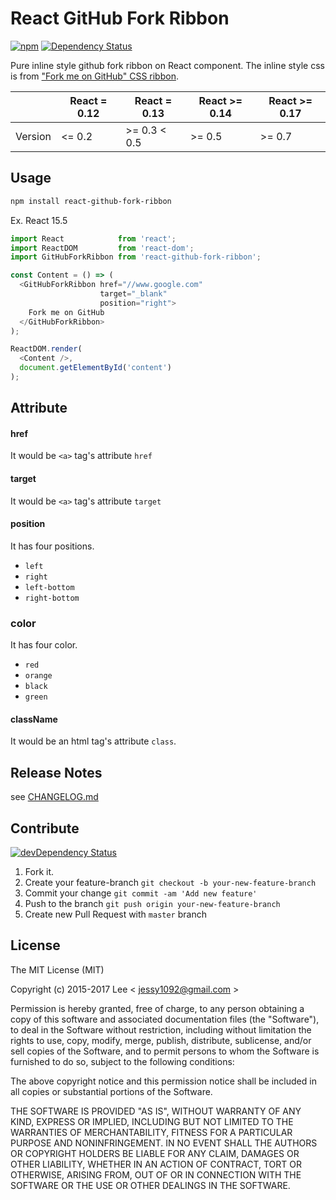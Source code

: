React GitHub Fork Ribbon
=============
[![npm][npm-image]][npm-url] [![Dependency Status][david-dm-image]][david-dm-url]

Pure inline style github fork ribbon on React component. The inline style css is from ["Fork me on GitHub" CSS ribbon](http://simonwhitaker.github.io/github-fork-ribbon-css/).

|         | React = 0.12 | React = 0.13  | React >= 0.14 | React >= 0.17 |
| ------- | ------------ | ------------- | ------------- | ------------- |
| Version | <= 0.2       | >= 0.3 < 0.5  | >= 0.5        | >= 0.7        |

## Usage

```sh
npm install react-github-fork-ribbon
```

Ex. React 15.5
```js
import React            from 'react';
import ReactDOM         from 'react-dom';
import GitHubForkRibbon from 'react-github-fork-ribbon';

const Content = () => (
  <GitHubForkRibbon href="//www.google.com"
                    target="_blank"
                    position="right">
    Fork me on GitHub
  </GitHubForkRibbon>
);

ReactDOM.render(
  <Content />,
  document.getElementById('content')
);
```

## Attribute

#### href

It would be `<a>` tag's attribute `href`

#### target

It would be `<a>` tag's attribute `target`

#### position

It has four positions.
- `left`
- `right`
- `left-bottom`
- `right-bottom`

### color

It has four color.
- `red`
- `orange`
- `black`
- `green`

#### className

It would be an html tag's attribute `class`.

## Release Notes

see [CHANGELOG.md](https://github.com/jessy1092/react-github-fork-ribbon/blob/master/CHANGELOG.md)

## Contribute
[![devDependency Status][david-dm-dev-image]][david-dm-dev-url]

1. Fork it.
2. Create your feature-branch `git checkout -b your-new-feature-branch`
3. Commit your change `git commit -am 'Add new feature'`
4. Push to the branch `git push origin your-new-feature-branch`
5. Create new Pull Request with `master` branch

## License

The MIT License (MIT)

Copyright (c) 2015-2017 Lee  < jessy1092@gmail.com >

Permission is hereby granted, free of charge, to any person obtaining a copy of
this software and associated documentation files (the "Software"), to deal in
the Software without restriction, including without limitation the rights to
use, copy, modify, merge, publish, distribute, sublicense, and/or sell copies of
the Software, and to permit persons to whom the Software is furnished to do so,
subject to the following conditions:

The above copyright notice and this permission notice shall be included in all
copies or substantial portions of the Software.

THE SOFTWARE IS PROVIDED "AS IS", WITHOUT WARRANTY OF ANY KIND, EXPRESS OR
IMPLIED, INCLUDING BUT NOT LIMITED TO THE WARRANTIES OF MERCHANTABILITY, FITNESS
FOR A PARTICULAR PURPOSE AND NONINFRINGEMENT. IN NO EVENT SHALL THE AUTHORS OR
COPYRIGHT HOLDERS BE LIABLE FOR ANY CLAIM, DAMAGES OR OTHER LIABILITY, WHETHER
IN AN ACTION OF CONTRACT, TORT OR OTHERWISE, ARISING FROM, OUT OF OR IN
CONNECTION WITH THE SOFTWARE OR THE USE OR OTHER DEALINGS IN THE SOFTWARE.

[react-github-fork-ribbon-url]: https://github.com/jessy1092/react-github-fork-ribbon/releases

[npm-image]: https://img.shields.io/npm/v/react-github-fork-ribbon.svg?style=flat-square
[npm-url]: https://www.npmjs.com/package/react-github-fork-ribbon

[david-dm-image]: https://david-dm.org/jessy1092/react-github-fork-ribbon.svg?style=flat-square
[david-dm-url]: https://david-dm.org/jessy1092/react-github-fork-ribbon

[david-dm-dev-image]: https://david-dm.org/jessy1092/react-github-fork-ribbon/dev-status.svg?style=flat-square
[david-dm-dev-url]: https://david-dm.org/jessy1092/react-github-fork-ribbon#info=devDependencies

